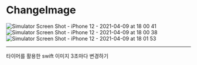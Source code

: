 # ChangeImage

![Simulator Screen Shot - iPhone 12 - 2021-04-09 at 18 00 41](https://user-images.githubusercontent.com/75714852/114156878-fec0f980-995d-11eb-93cc-dd8d3e57a734.png)
![Simulator Screen Shot - iPhone 12 - 2021-04-09 at 18 00 38](https://user-images.githubusercontent.com/75714852/114156888-01235380-995e-11eb-9cd5-1da2bb91ff5e.png)
![Simulator Screen Shot - iPhone 12 - 2021-04-09 at 18 01 53](https://user-images.githubusercontent.com/75714852/114156893-01bbea00-995e-11eb-861f-66b942dc7218.png)

--- 
타이머를 활용한 swift 이미지 3초마다 변경하기 
